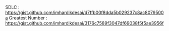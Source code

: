 SDLC : https://gist.github.com/imhardikdesai/d7ffb00f8dda5b029237c8ac8079500a
Greatest Number : https://gist.github.com/imhardikdesai/3176c7589f3047df69038f5f5ae3956f